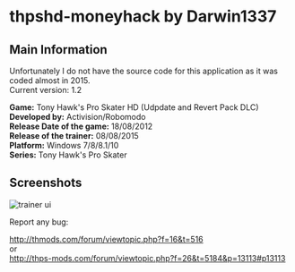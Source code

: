 # thpshd-moneyhack by Darwin1337

## Main Information

Unfortunately I do not have the source code for this application as it was coded almost in 2015.  
Current version: 1.2

**Game:** Tony Hawk's Pro Skater HD (Udpdate and Revert Pack DLC)  
**Developed by:** Activision/Robomodo  
**Release Date of the game:** 18/08/2012  
**Release of the trainer:** 08/08/2015  
**Platform:** Windows 7/8/8.1/10  
**Series:** Tony Hawk's Pro Skater  

## Screenshots

![trainer ui](http://i.imgur.com/j1E96JZ.png)

Report any bug:  
  
http://thmods.com/forum/viewtopic.php?f=16&t=516  
or  
http://thps-mods.com/forum/viewtopic.php?f=26&t=5184&p=13113#p13113  
